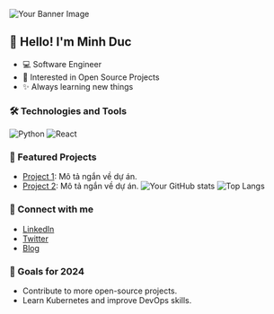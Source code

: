 ![Your Banner Image](https://img.myloview.com/stickers/default-avatar-profile-icon-vector-social-media-user-photo-700-205577532.jpg)
## 👋 Hello! I'm Minh Duc
- 💻 Software Engineer
- 🚀 Interested in Open Source Projects
- ✨ Always learning new things
### 🛠️ Technologies and Tools
![Python](https://img.shields.io/badge/-Python-333333?style=flat&logo=python)
![React](https://img.shields.io/badge/-React-333333?style=flat&logo=react)
### 📂 Featured Projects
- [Project 1](https://github.com/yourusername/project1): Mô tả ngắn về dự án.
- [Project 2](https://github.com/yourusername/project2): Mô tả ngắn về dự án.
![Your GitHub stats](https://github-readme-stats.vercel.app/api?username=minhduc-2610&show_icons=true&theme=radical)
![Top Langs](https://github-readme-stats.vercel.app/api/top-langs/?username=minhduc-2610&layout=compact&theme=radical)
### 🔗 Connect with me
- [LinkedIn](https://www.linkedin.com/in/yourusername/)
- [Twitter](https://twitter.com/yourusername)
- [Blog](https://yourblog.com)
### 🎯 Goals for 2024
- Contribute to more open-source projects.
- Learn Kubernetes and improve DevOps skills.
